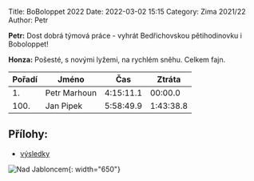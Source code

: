 Title: BoBoloppet 2022
Date: 2022-03-02 15:15
Category: Zima 2021/22
Author: Petr

**Petr:** Dost dobrá týmová práce - vyhrát Bedřichovskou pětihodinovku i Boboloppet!

**Honza:** Pošesté, s novými lyžemi, na rychlém sněhu. Celkem fajn.

| Pořadí | Jméno        | Čas       | Ztráta    |
|--------|--------------|-----------|-----------|
| 1.     | Petr Marhoun | 4:15:11.1 | 00:00.0   |
| 100.   | Jan Pipek    | 5:58:49.9 | 1:43:38.8 |

Přílohy:
--------

- [výsledky]({static}/static/zima-2021-22/BoBoloppet-2022.xls)

![Nad Jabloncem]({static}/static/zima-2021-22/boboloppet-nad-jabloncem.jpg){: width="650"}
